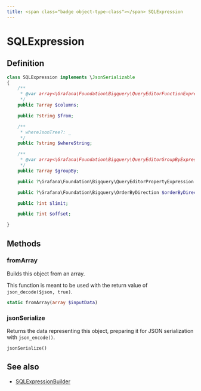 ```yaml
---
title: <span class="badge object-type-class"></span> SQLExpression
---
```

# <span class="badge object-type-class"></span> SQLExpression

## Definition

```php
class SQLExpression implements \JsonSerializable
{
    /**
     * @var array<\Grafana\Foundation\Bigquery\QueryEditorFunctionExpression>|null
     */
    public ?array $columns;

    public ?string $from;

    /**
     * whereJsonTree?: _
     */
    public ?string $whereString;

    /**
     * @var array<\Grafana\Foundation\Bigquery\QueryEditorGroupByExpression>|null
     */
    public ?array $groupBy;

    public ?\Grafana\Foundation\Bigquery\QueryEditorPropertyExpression $orderBy;

    public ?\Grafana\Foundation\Bigquery\OrderByDirection $orderByDirection;

    public ?int $limit;

    public ?int $offset;

}
```
## Methods

### <span class="badge object-method"></span> fromArray

Builds this object from an array.

This function is meant to be used with the return value of `json_decode($json, true)`.

```php
static fromArray(array $inputData)
```

### <span class="badge object-method"></span> jsonSerialize

Returns the data representing this object, preparing it for JSON serialization with `json_encode()`.

```php
jsonSerialize()
```

## See also

 * <span class="badge builder"></span> [SQLExpressionBuilder](./builder-SQLExpressionBuilder.md)
